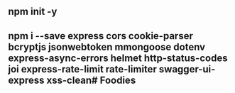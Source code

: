 ## npm init -y

## npm i --save express cors cookie-parser bcryptjs jsonwebtoken mmongoose dotenv express-async-errors helmet http-status-codes joi express-rate-limit rate-limiter swagger-ui-express xss-clean# Foodies
